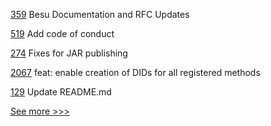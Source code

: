 
[359](https://github.com/hyperledger-labs/weaver-dlt-interoperability/pull/359) Besu Documentation and RFC Updates

[519](https://github.com/hyperledger/fabric-gateway/pull/519) Add code of conduct

[274](https://github.com/hyperledger/fabric-chaincode-java/pull/274) Fixes for JAR publishing

[2067](https://github.com/hyperledger/aries-cloudagent-python/pull/2067) feat: enable creation of DIDs for all registered methods

[129](https://github.com/hyperledger/anoncreds-spec/pull/129) Update README.md


[See more >>>](https://start-here.hyperledger.org/pull-requests)
